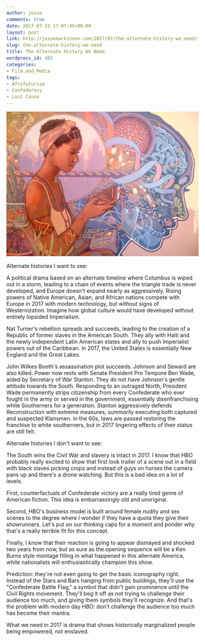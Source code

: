 ```yaml
---
author: jesse
comments: true
date: 2017-07-22 17:07:45+00:00
layout: post
link: http://jessemackinnon.com/2017/07/the-alternate-history-we-need/
slug: the-alternate-history-we-need
title: The Alternate History We Need.
wordpress_id: 483
categories:
- Film_and_Media
tags:
- Afrofuturism
- Confederacy
- Lost Cause
---
```


<img src="/images/2017/afrofuturism_sm.png" alt="">

Alternate histories I want to see:

A political drama based on an alternate timeline where Columbus is wiped out in a storm, leading to a chain of events where the triangle trade is never developed, and Europe doesn't expand nearly as aggressively. Rising powers of Native American, Asian, and African nations compete with Europe in 2017 with modern technology, but without signs of Westernization. Imagine how global culture would have developed without entirely lopsided Imperialism.

Nat Turner's rebellion spreads and succeeds, leading to the creation of a Republic of former slaves in the American South. They ally with Haiti and the newly independent Latin American states and ally to push Imperialist powers out of the Caribbean. In 2017, the United States is essentially New England and the Great Lakes.

John Wilkes Booth's assassination plot succeeds. Johnson and Seward are also killed. Power now rests with Senate President Pro Tempore Ben Wade, aided by Secretary of War Stanton. They do not have Johnson's gentle attitude towards the South. Responding to an outraged North, President Wade permanently strips citizenship from every Confederate who ever fought in the army or served in the government, essentially disenfranchising white Southerners for a generation. Stanton aggressively defends Reconstruction with extreme measures, summarily executing both captured and suspected Klansmen. In the 60s, laws are passed restoring the franchise to white southerners, but in 2017 lingering effects of their status are still felt.

Alternate histories I don't want to see:

The South wins the Civil War and slavery is intact in 2017. I know that HBO probably really excited to show that first look trailer of a scene out in a field with black slaves picking crops and instead of guys on horses the camera pans up and there's a drone watching. But this is a bad idea on a lot of levels.

First, counterfactuals of Confederate victory are a really tired genre of American fiction. This idea is embarrassingly old and unoriginal.

Second, HBO's business model is built around female nudity and sex scenes to the degree where I wonder if they have a quota they give their showrunners. Let's put on our thinking caps for a moment and ponder why that's a really terrible fit for this concept.

Finally, I know that their reaction is going to appear dismayed and shocked two years from now, but as sure as the opening sequence will be a Ken Burns style montage filling in what happened in this alternate America, white nationalists will enthusiastically champion this show.

Prediction: they're not even going to get the basic iconography right. Instead of the Stars and Bars hanging from public buildings, they'll use the "Confederate Battle Flag," a symbol that didn't gain prominence until the Civil Rights movement. They'll beg it off as not trying to challenge their audience too much, and giving them symbols they'll recognize. And that's the problem with modern day HBO: don't challenge the audience too much has become their mantra.

What we need in 2017 is drama that shows historically marginalized people being empowered, not enslaved.
